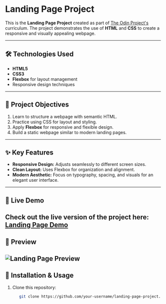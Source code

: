 # Landing Page Project

This is the **Landing Page Project** created as part of [The Odin Project's](https://www.theodinproject.com) curriculum. The project demonstrates the use of **HTML** and **CSS** to create a responsive and visually appealing webpage.

---

## 🛠️ **Technologies Used**
- **HTML5**
- **CSS3**
- **Flexbox** for layout management
- Responsive design techniques

---

## 🎯 **Project Objectives**
1. Learn to structure a webpage with semantic HTML.
2. Practice using CSS for layout and styling.
3. Apply **Flexbox** for responsive and flexible design.
4. Build a static webpage similar to modern landing pages.

---

## ✨ **Key Features**
- **Responsive Design:** Adjusts seamlessly to different screen sizes.
- **Clean Layout:** Uses Flexbox for organization and alignment.
- **Modern Aesthetic:** Focus on typography, spacing, and visuals for an elegant user interface.

---

## 🚀 **Live Demo**
Check out the live version of the project here: [Landing Page Demo](nkululekojonas.github.io/landing-page)  
---

## 📸 **Preview**
![Landing Page Preview](landingpage.png)  
---

## 🔧 **Installation & Usage**
1. Clone this repository:  
   ```bash
      git clone https://github.com/your-username/landing-page-project.git
